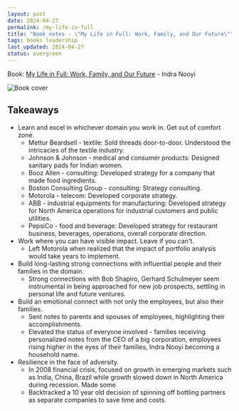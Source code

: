 ```yaml
---
layout: post
date: 2024-04-27
permalink: /my-life-in-full
title: "Book notes - \"My Life in Full: Work, Family, and Our Future\""
tags: books leadership
last_updated: 2024-04-27
status: evergreen
---
```


Book: [My Life in Full: Work, Family, and Our Future](https://www.goodreads.com/book/show/57499853-my-life-in-full) - Indra Nooyi

![Book cover](https://m.media-amazon.com/images/I/81by52snSjL._AC_UY218_.jpg)

## Takeaways

* Learn and excel in whichever domain you work in. Get out of comfort zone.
  * Mettur Beardsell - textile: Sold threads door-to-door. Understood the intricacies of the textile industry.
  * Johnson & Johnson - medical and consumer products: Designed sanitary pads for Indian women.
  * Booz Allen - consulting: Developed strategy for a company that made food ingredients.
  * Boston Consulting Group - consulting: Strategy consulting.
  * Motorola - telecom: Developed corporate strategy.
  * ABB - industrial equipments for manufacturing: Developed strategy for North America operations for industrial customers and public utilities.
  * PepsiCo - food and beverage: Developed strategy for restaurant business, beverages, operations, overall corporate direction.
* Work where you can have visible impact. Leave if you can't.
  * Left Motorola when realized that the impact of portfolio analysis would take years to implement.
* Build long-lasting strong connections with influential people and their families in the domain.
  * Strong connections with Bob Shapiro, Gerhard Schulmeyer seem instrumental in being approached for new job prospects, settling in personal life and future ventures.
* Build an emotional connect with not only the employees, but also their families.
  * Sent notes to parents and spouses of employees, highlighting their accomplishments. 
  * Elevated the status of everyone involved - families receiving personalized notes from the CEO of a big corporation, employees rising higher in the eyes of their families, Indra Nooyi becoming a household name.
* Resilience in the face of adversity.
  * In 2008 financial crisis, focused on growth in emerging markets such as India, China, Brazil while growth slowed down in North America during recession. Made some 
  * Backtracked a 10 year old decision of spinning off bottling partners as separate companies to save time and costs.